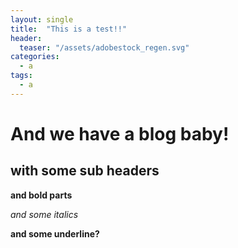```yaml
---
layout: single
title:  "This is a test!!"
header:
  teaser: "/assets/adobestock_regen.svg"
categories: 
  - a
tags:
  - a
---
```



# And we have a blog baby!

## with some sub headers

**and bold parts**


*and some italics*

__and some underline?__